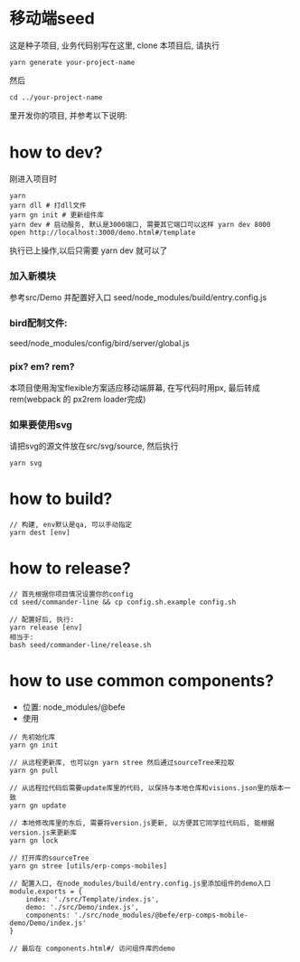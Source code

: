 # 移动端seed
这是种子项目, 业务代码别写在这里, clone 本项目后, 请执行

```
yarn generate your-project-name
```

然后
```
cd ../your-project-name
```

里开发你的项目, 并参考以下说明:

# how to dev?
刚进入项目时
```
yarn
yarn dll # 打dll文件
yarn gn init # 更新组件库
yarn dev # 启动服务, 默认是3000端口, 需要其它端口可以这样 yarn dev 8000
open http://localhost:3000/demo.html#/template
```

执行已上操作,以后只需要 yarn dev 就可以了

### 加入新模块

参考src/Demo
并配置好入口
seed/node_modules/build/entry.config.js

### bird配制文件:
seed/node_modules/config/bird/server/global.js

### pix? em? rem?
本项目使用淘宝flexible方案适应移动端屏幕, 在写代码时用px, 最后转成rem(webpack 的 px2rem loader完成)

### 如果要使用svg
请把svg的源文件放在src/svg/source,
然后执行
```
yarn svg
```


# how to build?

```
// 构建, env默认是qa, 可以手动指定
yarn dest [env] 
```

# how to release?
```
// 首先根据你项目情况设置你的config
cd seed/commander-line && cp config.sh.example config.sh

// 配置好后, 执行:
yarn release [env]
相当于:
bash seed/commander-line/release.sh
```

# how to use common components?
- 位置: node_modules/@befe
- 使用

```
// 先初始化库
yarn gn init

// 从远程更新库, 也可以gn yarn stree 然后通过sourceTree来拉取
yarn gn pull

// 从远程拉代码后需要update库里的代码, 以保持与本地仓库和visions.json里的版本一致 
yarn gn update

// 本地修改库里的东后, 需要将version.js更新, 以方便其它同学拉代码后, 能根据version.js来更新库 
yarn gn lock

// 打开库的sourceTree
yarn gn stree [utils/erp-comps-mobiles]

// 配置入口, 在node_modules/build/entry.config.js里添加组件的demo入口
module.exports = {
    index: './src/Template/index.js',
    demo: './src/Demo/index.js',
    components: './src/node_modules/@befe/erp-comps-mobile-demo/Demo/index.js'
}

// 最后在 components.html#/ 访问组件库的demo
```
